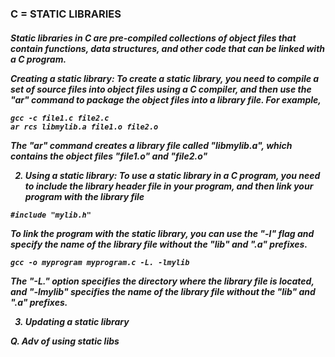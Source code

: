 ### C = STATIC LIBRARIES
<h5>

Static libraries in C are pre-compiled collections of object files that contain functions, data structures, and other code that can be linked with a C program.

Creating a static library: To create a static library, you need to compile a set of source files into object files using a C compiler, and then use the "ar" command to package the object files into a library file. For example,
```
gcc -c file1.c file2.c
ar rcs libmylib.a file1.o file2.o
```
The "ar" command creates a library file called "libmylib.a", which contains the object files "file1.o" and "file2.o"<br>

2. Using a static library: To use a static library in a C program, you need to include the library header file in your program, and then link your program with the library file
```
#include "mylib.h"
```
To link the program with the static library, you can use the "-l" flag and specify the name of the library file without the "lib" and ".a" prefixes.
```
gcc -o myprogram myprogram.c -L. -lmylib
```
The "-L." option specifies the directory where the library file is located, and "-lmylib" specifies the name of the library file without the "lib" and ".a" prefixes.<br>

3. Updating a static library<br>

Q. Adv of using static libs
</h5>
